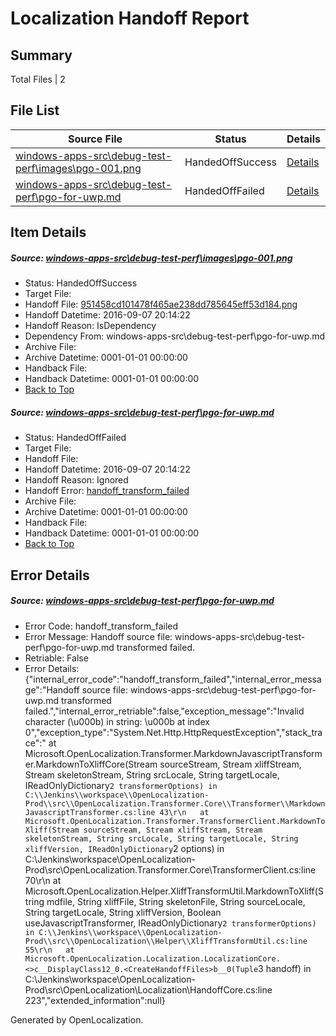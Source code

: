 # <a name='report-top'></a> Localization Handoff Report

## Summary
 Total Files | 2

## File List
 Source File | Status | Details 
 ----------- | ------ | ------- 
 [windows-apps-src\debug-test-perf\images\pgo-001.png](https://github.com/Microsoft/windows-apps/blob/51d2b04fccb516859a429b49dee50e70b4e35b69/windows-apps-src/debug-test-perf/images/pgo-001.png) | HandedOffSuccess | [Details](#951458cd101478f465ae238dd785645eff53d1843278)
 [windows-apps-src\debug-test-perf\pgo-for-uwp.md](https://github.com/Microsoft/windows-apps/blob/98a3c67d1afd20062fcbd5fca117f2ec81fea09b/windows-apps-src/debug-test-perf/pgo-for-uwp.md) | HandedOffFailed | [Details](#c3badddd79b5aad4bb2b5e626de43be2e05a4d5c3307)

## Item Details
##### <a name='951458cd101478f465ae238dd785645eff53d1843278'></a> Source: [windows-apps-src\debug-test-perf\images\pgo-001.png](https://github.com/Microsoft/windows-apps/blob/51d2b04fccb516859a429b49dee50e70b4e35b69/windows-apps-src/debug-test-perf/images/pgo-001.png)
* Status: HandedOffSuccess
* Target File: 
* Handoff File: [951458cd101478f465ae238dd785645eff53d184.png](https://github.com/Microsoft/WDG.handoff/blob/26568832fbd58ccfe08b2746fd713032ea7c82b1/ol-handoff/Microsoft/windows-apps.zh-tw/master/951458cd101478f465ae238dd785645eff53d184.png)
* Handoff Datetime: 2016-09-07 20:14:22
* Handoff Reason: IsDependency
* Dependency From: windows-apps-src\debug-test-perf\pgo-for-uwp.md
* Archive File: 
* Archive Datetime: 0001-01-01 00:00:00
* Handback File: 
* Handback Datetime: 0001-01-01 00:00:00
* [Back to Top](#report-top)

##### <a name='c3badddd79b5aad4bb2b5e626de43be2e05a4d5c3307'></a> Source: [windows-apps-src\debug-test-perf\pgo-for-uwp.md](https://github.com/Microsoft/windows-apps/blob/98a3c67d1afd20062fcbd5fca117f2ec81fea09b/windows-apps-src/debug-test-perf/pgo-for-uwp.md)
* Status: HandedOffFailed
* Target File: 
* Handoff File: 
* Handoff Datetime: 2016-09-07 20:14:22
* Handoff Reason: Ignored
* Handoff Error: [handoff_transform_failed](#c3badddd79b5aad4bb2b5e626de43be2e05a4d5c3307handoff_transform_failed)
* Archive File: 
* Archive Datetime: 0001-01-01 00:00:00
* Handback File: 
* Handback Datetime: 0001-01-01 00:00:00
* [Back to Top](#report-top)


## Error Details
##### <a name='c3badddd79b5aad4bb2b5e626de43be2e05a4d5c3307handoff_transform_failed'></a> Source: [windows-apps-src\debug-test-perf\pgo-for-uwp.md](#c3badddd79b5aad4bb2b5e626de43be2e05a4d5c3307)
* Error Code: handoff_transform_failed
* Error Message: Handoff source file: windows-apps-src\debug-test-perf\pgo-for-uwp.md transformed failed.
* Retriable: False
* Error Details: {"internal_error_code":"handoff_transform_failed","internal_error_message":"Handoff source file: windows-apps-src\\debug-test-perf\\pgo-for-uwp.md transformed failed.","internal_error_retriable":false,"exception_message":"Invalid character (\u000b) in string: \u000b at index 0","exception_type":"System.Net.Http.HttpRequestException","stack_trace":"   at Microsoft.OpenLocalization.Transformer.MarkdownJavascriptTransformer.MarkdownToXliffCore(Stream sourceStream, Stream xliffStream, Stream skeletonStream, String srcLocale, String targetLocale, IReadOnlyDictionary`2 transformerOptions) in C:\\Jenkins\\workspace\\OpenLocalization-Prod\\src\\OpenLocalization.Transformer.Core\\Transformer\\MarkdownJavascriptTransformer.cs:line 43\r\n   at Microsoft.OpenLocalization.Transformer.TransformerClient.MarkdownToXliff(Stream sourceStream, Stream xliffStream, Stream skeletonStream, String srcLocale, String targetLocale, String xliffVersion, IReadOnlyDictionary`2 options) in C:\\Jenkins\\workspace\\OpenLocalization-Prod\\src\\OpenLocalization.Transformer.Core\\TransformerClient.cs:line 70\r\n   at Microsoft.OpenLocalization.Helper.XliffTransformUtil.MarkdownToXliff(String mdfile, String xliffFile, String skeletonFile, String sourceLocale, String targetLocale, String xliffVersion, Boolean useJavascriptTransformer, IReadOnlyDictionary`2 transformerOptions) in C:\\Jenkins\\workspace\\OpenLocalization-Prod\\src\\OpenLocalization\\Helper\\XliffTransformUtil.cs:line 55\r\n   at Microsoft.OpenLocalization.Localization.LocalizationCore.<>c__DisplayClass12_0.<CreateHandoffFiles>b__0(Tuple`3 handoff) in C:\\Jenkins\\workspace\\OpenLocalization-Prod\\src\\OpenLocalization\\Localization\\HandoffCore.cs:line 223","extended_information":null}


Generated by OpenLocalization.

